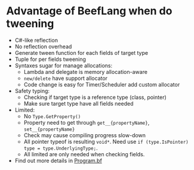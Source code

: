 # Advantage of BeefLang when do tweening
- C#-like reflection
- No reflection overhead
- Generate tween function for each fields of target type
- Tuple for per fields tweening
- Syntaxes sugar for manage allocations:
    - Lambda and delegate is memory allocation-aware
    - `new/delete` have support allocator
    - Code change is easy for Timer/Scheduler add custom allocator
- Safety typing:
    - Checking if target type is a reference type (class, pointer)
    - Make sure target type have all fields needed
- Limited:
    - No `Type.GetProperty()`
    - Property need to get through `get__{propertyName}`, `set__{propertyName}`
    - Check may cause compiling progress slow-down
    - All pointer typeof is resulting `void*`. Need use `if (type.IsPointer) type = type.UnderlyingType;`. 
    - All limited are only needed when checking fields.
- Find out more details in [Program.bf](/ComptimeTweening/src/Program.bf)
